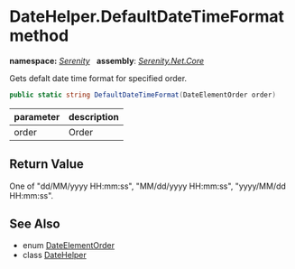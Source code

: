# DateHelper.DefaultDateTimeFormat method
**namespace:** *[Serenity](../../README.md#serenity-namespace)*   **assembly**: *[Serenity.Net.Core](../../README.md)*

Gets defalt date time format for specified order.

```csharp
public static string DefaultDateTimeFormat(DateElementOrder order)
```

| parameter | description |
| --- | --- |
| order | Order |

## Return Value

One of "dd/MM/yyyy HH:mm:ss", "MM/dd/yyyy HH:mm:ss", "yyyy/MM/dd HH:mm:ss".

## See Also

* enum [DateElementOrder](../DateElementOrder.md)
* class [DateHelper](../DateHelper.md)